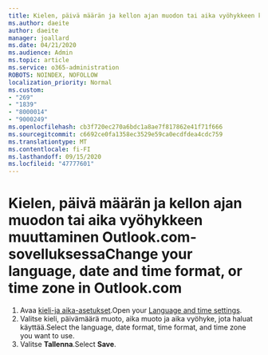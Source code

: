 ```yaml
---
title: Kielen, päivä määrän ja kellon ajan muodon tai aika vyöhykkeen kielen vaihtaminen Outlook.com
ms.author: daeite
author: daeite
manager: joallard
ms.date: 04/21/2020
ms.audience: Admin
ms.topic: article
ms.service: o365-administration
ROBOTS: NOINDEX, NOFOLLOW
localization_priority: Normal
ms.custom:
- "269"
- "1839"
- "8000014"
- "9000249"
ms.openlocfilehash: cb3f720ec270a6bdc1a8ae7f817862e41f71f666
ms.sourcegitcommit: c6692ce0fa1358ec3529e59ca0ecdfdea4cdc759
ms.translationtype: MT
ms.contentlocale: fi-FI
ms.lasthandoff: 09/15/2020
ms.locfileid: "47777601"
---
```

# <a name="change-your-language-date-and-time-format-or-time-zone-in-outlookcom"></a><span data-ttu-id="42b7e-102">Kielen, päivä määrän ja kellon ajan muodon tai aika vyöhykkeen muuttaminen Outlook.com-sovelluksessa</span><span class="sxs-lookup"><span data-stu-id="42b7e-102">Change your language, date and time format, or time zone in Outlook.com</span></span>

1. <span data-ttu-id="42b7e-103">Avaa [kieli-ja aika-asetukset](https://go.microsoft.com/fwlink/?linkid=2085505).</span><span class="sxs-lookup"><span data-stu-id="42b7e-103">Open your [Language and time settings](https://go.microsoft.com/fwlink/?linkid=2085505).</span></span>
1. <span data-ttu-id="42b7e-104">Valitse kieli, päivämäärä muoto, aika muoto ja aika vyöhyke, jota haluat käyttää.</span><span class="sxs-lookup"><span data-stu-id="42b7e-104">Select the language, date format, time format, and time zone you want to use.</span></span>
1. <span data-ttu-id="42b7e-105">Valitse **Tallenna**.</span><span class="sxs-lookup"><span data-stu-id="42b7e-105">Select **Save**.</span></span>